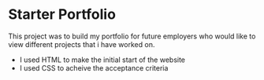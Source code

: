 # Starter Portfolio
This project was to build my portfolio for future employers who would like to view different projects that i have worked on.
- I used HTML to make the initial start of the website 
- I used CSS to acheive the acceptance criteria 
